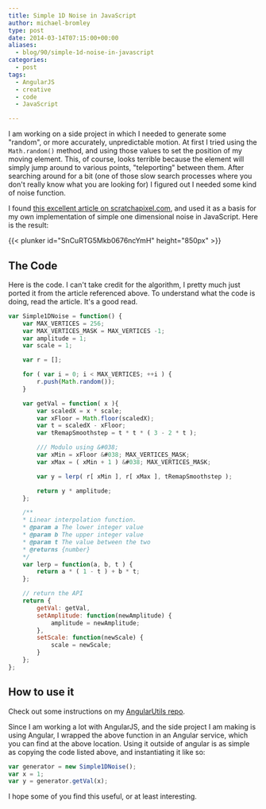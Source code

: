 ```yaml
---
title: Simple 1D Noise in JavaScript
author: michael-bromley
type: post
date: 2014-03-14T07:15:00+00:00
aliases:
  - blog/90/simple-1d-noise-in-javascript
categories:
  - post
tags:
  - AngularJS
  - creative
  - code
  - JavaScript

---
```

I am working on a side project in which I needed to generate some "random", or more accurately, unpredictable motion. At first I tried using the `Math.random()` method, and using those values to set the position of my moving element. This, of course, looks terrible because the element will simply jump around to various points, "teleporting" between them. After searching around for a bit (one of those slow search processes where you don't really know what you are looking for) I figured out I needed some kind of noise function.

I found [this excellent article on scratchapixel.com](http://www.scratchapixel.com/lessons/3d-advanced-lessons/noise-part-1/creating-a-simple-1d-noise/), and used it as a basis for my own implementation of simple one dimensional noise in JavaScript. Here is the result:

{{< plunker id="SnCuRTG5Mkb0676ncYmH" height="850px" >}}

## The Code

Here is the code. I can't take credit for the algorithm, I pretty much just ported it from the article referenced above. To understand what the code is doing, read the article. It's a good read.

```JavaScript
var Simple1DNoise = function() {
    var MAX_VERTICES = 256;
    var MAX_VERTICES_MASK = MAX_VERTICES -1;
    var amplitude = 1;
    var scale = 1;

    var r = [];

    for ( var i = 0; i < MAX_VERTICES; ++i ) {
        r.push(Math.random());
    }

    var getVal = function( x ){
        var scaledX = x * scale;
        var xFloor = Math.floor(scaledX);
        var t = scaledX - xFloor;
        var tRemapSmoothstep = t * t * ( 3 - 2 * t );

        /// Modulo using &#038;
        var xMin = xFloor &#038; MAX_VERTICES_MASK;
        var xMax = ( xMin + 1 ) &#038; MAX_VERTICES_MASK;

        var y = lerp( r[ xMin ], r[ xMax ], tRemapSmoothstep );

        return y * amplitude;
    };

    /**
    * Linear interpolation function.
    * @param a The lower integer value
    * @param b The upper integer value
    * @param t The value between the two
    * @returns {number}
    */
    var lerp = function(a, b, t ) {
        return a * ( 1 - t ) + b * t;
    };

    // return the API
    return {
        getVal: getVal,
        setAmplitude: function(newAmplitude) {
            amplitude = newAmplitude;
        },
        setScale: function(newScale) {
            scale = newScale;
        }
    };
};
```

## How to use it

Check out some instructions on my [AngularUtils repo](https://github.com/michaelbromley/angularUtils/tree/master/src/services/noise).

Since I am working a lot with AngularJS, and the side project I am making is using Angular, I wrapped the above function in an Angular service, which you can find at the above location. Using it outside of angular is as simple as copying the code listed above, and instantiating it like so:

```JavaScript
var generator = new Simple1DNoise();
var x = 1;
var y = generator.getVal(x);
```

I hope some of you find this useful, or at least interesting.